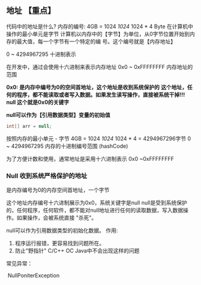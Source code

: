 
## 地址 【重点】

代码中的地址是什么? 内存的编号: 4GB = 1024 _1024_ 1024 * 4 Byte 在计算机中操作的最小单元是字节 计算机以内存中的【字节】为单位，从0字节位置开始到内存的最大值，每一个字节有一个特定的编 号。这个编号就是【内存地址】

0 ~ 4294967295 十进制表示

在开发中，通过会使用十六进制来表示内存地址 0x0 ~ 0xFFFFFFFF 内存地址的范围

**0x0: 是内存中编号为0的空间首地址，这个地址是收到系统保护的** **这个地址，任何的程序，都不能读取或者写入数据。如果发生读写操作，直接被系统干掉!!!** **null 这个就是0x0的关键字**

**null可以作为【引用数据类型】变量的初始值**

```java
int[] arr = null;
```

按照内存的最小单元 - 字节 4GB = 1024 _1024_ 1024 * 4 = 4294967296字节 0 ~ 4294967295 内存的十进制编号范围 (hashCode)

为了方便计数和使用，通常地址是采用十六进制表示 0x0 ~0xFFFFFFFF

### Null 收到系统严格保护的地址

是内存编号为0的内存空间首地址，一个字节

这个地址内存编号十六进制展示为0x0，系统关键字是null null是受到系统保护的，任何程序，任何软件，都不能对null地址进行任何的读取数据，写入数据操 作。如果操作，会被系统直接 "杀死"。

null可以作为引用数据类型的初始化数据。 作用:

1. 程序运行报错，更容易找到问题所在。
2. 防止"野指针" C/C++ OC Java中不会出现这样的问题

常见异常：

​ NullPoniterException
